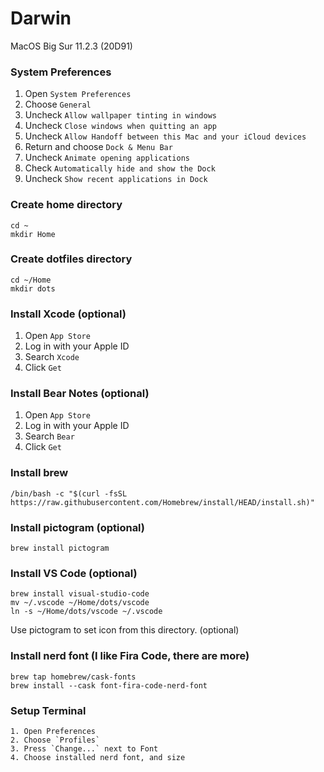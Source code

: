 # Darwin
MacOS Big Sur 11.2.3 (20D91)

### System Preferences
1. Open `System Preferences`
2. Choose `General`
3. Uncheck `Allow wallpaper tinting in windows`
4. Uncheck `Close windows when quitting an app`
5. Uncheck `Allow Handoff between this Mac and your iCloud devices`
6. Return and choose `Dock & Menu Bar`
7. Uncheck `Animate opening applications`
8. Check `Automatically hide and show the Dock`
9. Uncheck `Show recent applications in Dock`

### Create home directory
```
cd ~
mkdir Home
```

### Create dotfiles directory
```
cd ~/Home
mkdir dots
```

### Install Xcode (optional)
1. Open `App Store`
2. Log in with your Apple ID
3. Search `Xcode`
4. Click `Get`

### Install Bear Notes (optional)
1. Open `App Store`
2. Log in with your Apple ID
3. Search `Bear`
4. Click `Get`

### Install brew
```
/bin/bash -c "$(curl -fsSL https://raw.githubusercontent.com/Homebrew/install/HEAD/install.sh)"
```

### Install pictogram (optional)
```
brew install pictogram
```

### Install VS Code (optional)
```
brew install visual-studio-code
mv ~/.vscode ~/Home/dots/vscode
ln -s ~/Home/dots/vscode ~/.vscode
```
Use pictogram to set icon from this directory. (optional)

### Install nerd font (I like Fira Code, there are more)
```
brew tap homebrew/cask-fonts
brew install --cask font-fira-code-nerd-font
```

### Setup Terminal
```
1. Open Preferences
2. Choose `Profiles`
3. Press `Change...` next to Font
4. Choose installed nerd font, and size
```
